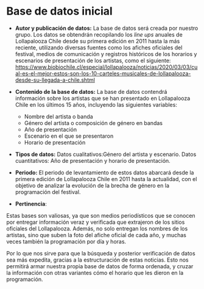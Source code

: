 # Base de datos inicial #
* **Autor y publicación de datos:**
La base de datos será creada por nuestro grupo. Los datos se obtendrán recopilando los *line ups* anuales de Lollapalooza Chile desde su primera edición en 2011 hasta la más reciente, utilizando diversas fuentes como los afiches oficiales del festival, medios de comunicación y registros históricos de los horarios y escenarios de presentación de los artistas, como el siguiente:
https://www.biobiochile.cl/especial/lollapalooza/noticias/2020/03/03/cual-es-el-mejor-estos-son-los-10-carteles-musicales-de-lollapalooza-desde-su-llegada-a-chile.shtml

* **Contenido de la base de datos:**
La base de datos contendrá información sobre los artistas que se han presentado en Lollapalooza Chile en los últimos 15 años, incluyendo las siguientes variables:
  - Nombre del artista o banda
  - Género del artista o composición de género en bandas
  - Año de presentación
  - Escenario en el que se presentaron
  - Horario de presentación

 * **Tipos de datos:**
Datos cualitativos:Género del artista y escenario.
Datos cuantitativos: Año de presentación y horario de presentación.

* **Periodo:**
El periodo de levantamiento de estos datos abarcará desde la primera edición de Lollapalooza Chile en 2011 hasta la actualidad, con el objetivo de analizar la evolución de la brecha de género en la programación del festival. 

* **Pertinencia**: 

Estas bases son valiosas, ya que son medios periodísticos que se conocen por entregar información veraz y verificada que extrajeron de los sitios oficiales del Lollapalooza. Además, no solo entregan los nombres de los artistas, sino que suben la foto del afiche oficial de cada año, y muchas veces también la programación por día y horas. 

Por lo que nos sirve para que la búsqueda y posterior verificación de datos sea más expedita, gracias a la estructuración de estas noticias. Esto nos permitirá armar nuestra propia base de datos de forma ordenada, y cruzar la información con otras variantes cómo el horario que les dieron en la programación.
